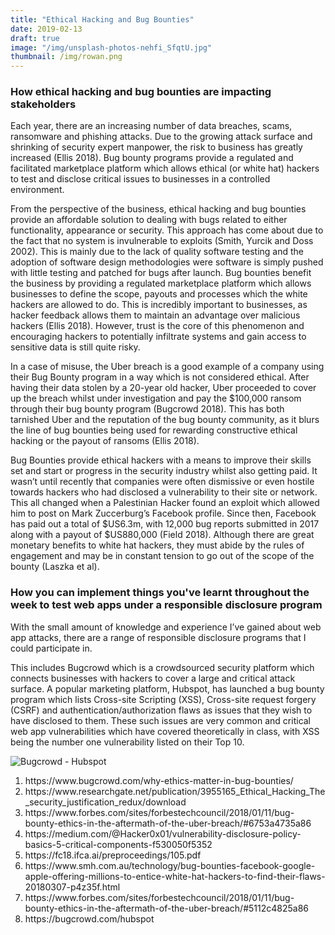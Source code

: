 ```yaml
---
title: "Ethical Hacking and Bug Bounties"
date: 2019-02-13
draft: true
image: "/img/unsplash-photos-nehfi_SfqtU.jpg"
thumbnail: /img/rowan.png
---
```


<h3>How ethical hacking and bug bounties are impacting stakeholders</h3>
<p>Each year, there are an increasing number of data breaches, scams, ransomware and phishing attacks. Due to the growing attack surface and shrinking of security expert manpower, the risk to business has greatly increased (Ellis 2018). Bug bounty programs provide a regulated and facilitated marketplace platform which allows ethical (or white hat) hackers to test and disclose critical issues to businesses in a controlled environment.</p>
<p>From the perspective of the business, ethical hacking and bug bounties provide an affordable solution to dealing with bugs related to either functionality, appearance or security. This approach has come about due to the fact that no system is invulnerable to exploits (Smith, Yurcik and Doss 2002). This is mainly due to the lack of quality software testing and the adoption of software design methodologies were software is simply pushed with little testing and patched for bugs after launch. Bug bounties benefit the business by providing a regulated marketplace platform which allows businesses to define the scope, payouts and processes which the white hackers are allowed to do. This is incredibly important to businesses, as hacker feedback allows them to maintain an advantage over malicious hackers (Ellis 2018). However, trust is the core of this phenomenon and encouraging hackers to potentially infiltrate systems and gain access to sensitive data is still quite risky.</p>
<p>In a case of misuse, the Uber breach is a good example of a company using their Bug Bounty program in a way which is not considered ethical. After having their data stolen by a 20-year old hacker, Uber proceeded to cover up the breach whilst under investigation and pay the $100,000 ransom through their bug bounty program (Bugcrowd 2018). This has both tarnished Uber and the reputation of the bug bounty community, as it blurs the line of bug bounties being used for rewarding constructive ethical hacking or the payout of ransoms (Ellis 2018).</p>
<p>Bug Bounties provide ethical hackers with a means to improve their skills set and start or progress in the security industry whilst also getting paid. It wasn’t until recently that companies were often dismissive or even hostile towards hackers who had disclosed a vulnerability to their site or network. This all changed when a Palestinian Hacker found an exploit which allowed him to post on Mark Zuccerburg’s Facebook profile. Since then, Facebook has paid out a total of $US6.3m, with 12,000 bug reports submitted in 2017 along with a payout of $US880,000 (Field 2018). Although there are great monetary benefits to white hat hackers, they must abide by the rules of engagement and may be in constant tension to go out of the scope of the bounty (Laszka et al).</p>

<h3>How you can implement things you've learnt throughout the week to test web apps under a responsible disclosure program</h3>
<p>With the small amount of knowledge and experience I’ve gained about web app attacks, there are a range of responsible disclosure programs that I could participate in.</p>
<p>This includes Bugcrowd which is a crowdsourced security platform which connects businesses with hackers to cover a large and critical attack surface. A popular marketing platform, Hubspot, has launched a bug bounty program which lists Cross-site Scripting (XSS), Cross-site request forgery (CSRF) and authentication/authorization flaws as issues that they wish to have disclosed to them. These such issues are very common and critical web app vulnerabilities which have covered theoretically in class, with XSS being the number one vulnerability listed on their Top 10. </p>
<img src="/img/bugcrowd-hubspot.png" alt="Bugcrowd - Hubspot">

<ol>
    <li>https://www.bugcrowd.com/why-ethics-matter-in-bug-bounties/</li>
    <li>https://www.researchgate.net/publication/3955165_Ethical_Hacking_The_security_justification_redux/download</li>
    <li>https://www.forbes.com/sites/forbestechcouncil/2018/01/11/bug-bounty-ethics-in-the-aftermath-of-the-uber-breach/#6753a4735a86</li>
    <li>https://medium.com/@Hacker0x01/vulnerability-disclosure-policy-basics-5-critical-components-f530050f5352</li>
    <li>https://fc18.ifca.ai/preproceedings/105.pdf</li>
    <li>https://www.smh.com.au/technology/bug-bounties-facebook-google-apple-offering-millions-to-entice-white-hat-hackers-to-find-their-flaws-20180307-p4z35f.html</li>
    <li>https://www.forbes.com/sites/forbestechcouncil/2018/01/11/bug-bounty-ethics-in-the-aftermath-of-the-uber-breach/#5112c4825a86</li>
    <li>https://bugcrowd.com/hubspot</li>
</ol>
